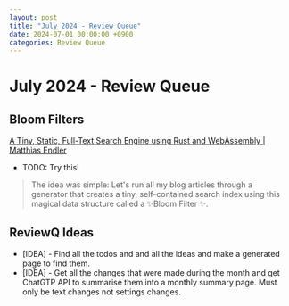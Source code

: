 ```yaml
---
layout: post
title: "July 2024 - Review Queue"
date: 2024-07-01 00:00:00 +0900
categories: Review Queue
---
```


# July 2024 - Review Queue

## Bloom Filters

[A Tiny, Static, Full-Text Search Engine using Rust and WebAssembly | Matthias Endler][search_using_bloom_filters] 
* TODO: Try this!
> The idea was simple: Let's run all my blog articles through a generator that creates a tiny, self-contained search index using this magical data structure called a ✨Bloom Filter ✨.


[search_using_bloom_filters]: https://endler.dev/2019/tinysearch

## ReviewQ Ideas
* [IDEA] - Find all the todos and and all the ideas and make a generated page to find them.
* [IDEA] - Get all the changes that were made during the month and get ChatGTP API to summarise them into a monthly summary page. Must only be text changes not settings changes.